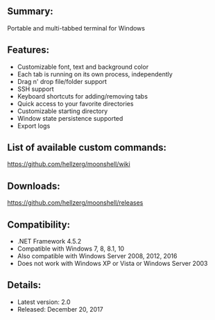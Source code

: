 ## Summary: ##

Portable and multi-tabbed terminal for Windows

## Features: ##

* Customizable font, text and background color
* Each tab is running on its own process, independently
* Drag n' drop file/folder support
* SSH support
* Keyboard shortcuts for adding/removing tabs
* Quick access to your favorite directories
* Customizable starting directory
* Window state persistence supported
* Export logs

## List of available custom commands: ##
https://github.com/hellzerg/moonshell/wiki

## Downloads: ##
https://github.com/hellzerg/moonshell/releases

## Compatibility: ##

* .NET Framework 4.5.2
* Compatible with Windows 7, 8, 8.1, 10
* Also compatible with Windows Server 2008, 2012, 2016
* Does not work with Windows XP or Vista or Windows Server 2003

## Details: ##

* Latest version: 2.0
* Released: December 20, 2017
